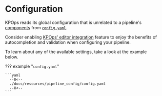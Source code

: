 # Configuration

KPOps reads its global configuration that is unrelated to a pipeline's
[components](./components/overview.md) from [`config.yaml`](.#__codelineno-0-1).

Consider enabling [KPOps' editor integration](../editor-integration) feature to enjoy the benefits of
autocompletion and validation when configuring your pipeline.

To learn about any of the available settings, take a look at the example below.

??? example "`config.yaml`"

    ```yaml
      --8<--
      ./docs/resources/pipeline_config/config.yaml
      --8<--
    ```
